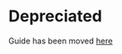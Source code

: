 # Depreciated 
Guide has been moved [here](https://github.com/marinov98/dotfiles/blob/master/emacs/MarinMacs.org) 
